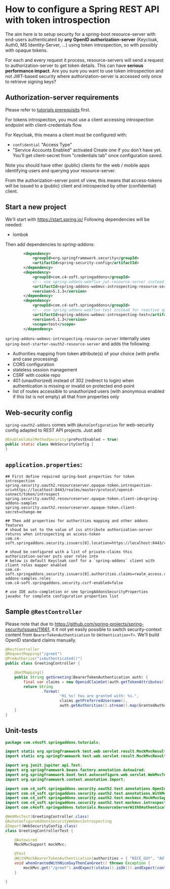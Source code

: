 # How to configure a Spring REST API with token introspection

The aim here is to setup security for a spring-boot resource-server with end-users authenticated by **any OpenID authorization-server** (Keycloak, Auth0, MS Identity-Server, ...) using token introspection, so with possibly with opaque tokens.

For each and every request it process, resource-servers will send a request to authorization-server to get token details. This can have **serious performance impact**. Are you sure you want to use token introspection and not JWT-based security where authorization-server is accessed only once to retrieve signing keys?

## Authorization-server requirements
Please refer to [tutorials prerequisits](https://github.com/ch4mpy/spring-addons/blob/master/samples/tutorials/README.md#prerequisites) first.

For tokens introspection, you must use a client accessing introspection endpoint with client-credentials flow.

For Keycloak, this means a client must be configured with:
- `confidential` "Access Type"
- "Service Accounts Enabled" activated
Create one if you don't have yet. You'll get client-secret from "credentials tab" once configuration saved.

Note you should have other (public) clients for the web / mobile apps identifying users and querying your resource-server.

From the authorization-server point of view, this means that access-tokens will be issued to a (public) client and introspected by other (confidential) client.

## Start a new project
We'll start with https://start.spring.io/
Following dependencies will be needed:
- lombok

Then add dependencies to spring-addons:
```xml
		<dependency>
			<groupId>org.springframework.security</groupId>
			<artifactId>spring-security-config</artifactId>
		</dependency>
		<dependency>
			<groupId>com.c4-soft.springaddons</groupId>
			<!-- use spring-addons-webflux-jwt-resource-server instead for reactive apps -->
			<artifactId>spring-addons-webmvc-introspecting-resource-server</artifactId>
			<version>5.1.3</version>
		</dependency>
		<dependency>
			<groupId>com.c4-soft.springaddons</groupId>
			<!-- use spring-addons-webflux-test instead for reactive apps -->
			<artifactId>spring-addons-webmvc-introspecting-test</artifactId>
			<version>5.1.3</version>
			<scope>test</scope>
		</dependency>
```
`spring-addons-webmvc-introspecting-resource-server` internally uses `spring-boot-starter-oauth2-resource-server` and adds the following:
- Authorities mapping from token attribute(s) of your choice (with prefix and case processing)
- CORS configuration
- stateless session management
- CSRF with cookie repo
- 401 (unauthorized) instead of 302 (redirect to login) when authentication is missing or invalid on protected end-point
- list of routes accessible to unauthorized users (with anonymous enabled if this list is not empty)
all that from properties only

## Web-security config
`spring-oauth2-addons` comes with `@AutoConfiguration` for web-security config adapted to REST API projects. Just add 
```java
@EnableGlobalMethodSecurity(prePostEnabled = true)
public static class WebSecurityConfig {
}
```

## `application.properties`:
```properties
## First define required spring-boot properties for token introspection
spring.security.oauth2.resourceserver.opaque-token.introspection-uri=https://localhost:8443/realms/master/protocol/openid-connect/token/introspect
spring.security.oauth2.resourceserver.opaque-token.client-id=spring-addons-samples
spring.security.oauth2.resourceserver.opaque-token.client-secret=change-me

## Then add properties for authorities mapping and other addons features
# shoud be set to the value of iss attribute authorization-server returns when introspecting an access-token
com.c4-soft.springaddons.security.issuers[0].location=https://localhost:8443/realms/master

# shoud be configured with a list of private-claims this authorization-server puts user roles into
# below is default Keycloak conf for a `spring-addons` client with client roles mapper enabled
com.c4-soft.springaddons.security.issuers[0].authorities.claims=realm_access.roles,resource_access.spring-addons-samples.roles
com.c4-soft.springaddons.security.csrf-enabled=false

# use IDE auto-completion or see SpringAddonsSecurityProperties javadoc for complete configuration properties list
```

## Sample `@RestController`
Please note that due to https://github.com/spring-projects/spring-security/issues/11661, it it not yet easily possible to switch security-context content from `BearerTokenAuthentication` to `OAthentication<T>`. We'll build OpenID standard claims manually.
``` java
@RestController
@RequestMapping("/greet")
@PreAuthorize("isAuthenticated()")
public class GreetingController {

	@GetMapping()
	public String getGreeting(BearerTokenAuthentication auth) {
		final var claims = new OpenidClaimSet(auth.getTokenAttributes());
		return String
				.format(
						"Hi %s! You are granted with: %s.",
						claims.getPreferredUsername(),
						auth.getAuthorities().stream().map(GrantedAuthority::getAuthority).collect(Collectors.joining(", ", "[", "]")));
	}
}
```

## Unit-tests
```java
package com.c4soft.springaddons.tutorials;

import static org.springframework.test.web.servlet.result.MockMvcResultMatchers.content;
import static org.springframework.test.web.servlet.result.MockMvcResultMatchers.status;

import org.junit.jupiter.api.Test;
import org.springframework.beans.factory.annotation.Autowired;
import org.springframework.boot.test.autoconfigure.web.servlet.WebMvcTest;
import org.springframework.context.annotation.Import;

import com.c4_soft.springaddons.security.oauth2.test.annotations.OpenIdClaims;
import com.c4_soft.springaddons.security.oauth2.test.annotations.WithMockBearerTokenAuthentication;
import com.c4_soft.springaddons.security.oauth2.test.mockmvc.MockMvcSupport;
import com.c4_soft.springaddons.security.oauth2.test.mockmvc.introspecting.AutoConfigureAddonsSecurityWebmvcIntrospecting;
import com.c4soft.springaddons.tutorials.ResourceServerWithOAuthenticationApplication.WebSecurityConfig;

@WebMvcTest(GreetingController.class)
@AutoConfigureAddonsSecurityWebmvcIntrospecting
@Import(WebSecurityConfig.class)
class GreetingControllerTest {

	@Autowired
	MockMvcSupport mockMvc;

	@Test
	@WithMockBearerTokenAuthentication(authorities = { "NICE_GUY", "AUTHOR" }, attributes = @OpenIdClaims(preferredUsername = "Tonton Pirate"))
	void whenGrantedWithNiceGuyThenCanGreet() throws Exception {
		mockMvc.get("/greet").andExpect(status().isOk()).andExpect(content().string("Hi Tonton Pirate! You are granted with: [NICE_GUY, AUTHOR]."));
	}

}
```
